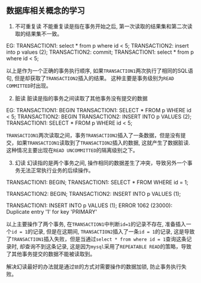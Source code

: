 ## 数据库相关概念的学习

1. 不可重复读
不能重复读是指在事务开始之后, 第一次读取的结果集和第二次读取的结果集不一致。

EG:
TRANSACTION1: select * from p where id < 5;
TRANSACTION2: insert into p values (2);
TRANSACTION2: commit;
TRANSACTION1: select * from p where id < 5;


以上是作为一个正确的事务执行顺序, 如果`TRANSACTION1`两次执行了相同的SQL语句, 但是却获取了`TRANSACTION2`插入的结果。 这种主要是事务级别为`READ COMMITTED`时出现。

2. 脏读
脏读是指的事务之间读取了其他事务没有提交的数据

EG:
TRANSACTION1: BEGIN
TRANSACTION1: SELECT * FROM p WHERE id < 5;
TRANSACTION2: BEGIN
TRANSACTION2: INSERT INTO p VALUES (2);
TRANSACTION1: SELECT * FROM p WHERE id < 5;

`TRANSACTION1`两次读取之间，事务`TRANSACTION2`插入了一条数据，但是没有提交，如果`TRANSACTION1`读取到了`TRANSACTION2`插入的数据, 这就产生了数据脏读. 这种情况主要出现在`READ UNCOMMITTED`的隔离级别之下。

3. 幻读
幻读指的是两个事务之间, 操作相同的数据差生了冲突，导致另外一个事务无法正常执行业务的后续操作。

TRANSACTION1: BEGIN;
TRANSACTION1: SELECT * FROM WHERE id = 1;

TRANSACTION2: BEGIN;
TRANSACTION2: INSERT INTO p VALUES (1);

TRANSACTION1: INSERT INTO p VALUES (1);
ERROR 1062 (23000): Duplicate entry '1' for key 'PRIMARY'

以上主要操作了两个事务, 在`TRANSACTION1`中判断`id=1`的记录不存在, 准备插入一个`id = 1`的记录, 但是在这期间, `TRANSACTION2`插入了一条`id = 1`的记录, 这是导致了`TRANSACTION1`插入失败，但是当通过`select * from where id = 1`查询这条记录时, 却查询不到这条记录, 这是因为`mysql`采用了`REPEATABLE READ`的策略，导致了其他事务提交的数据不能被读取到。

解决幻读最好的办法就是通过`锁`的方式对需要操作的数据加锁, 防止事务执行失败。
